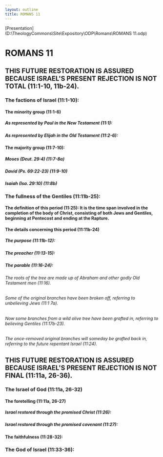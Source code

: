 ```yaml
---
layout: outline
title: ROMANS 11
---
```

[Presentation](D:\TheologyCommons\Site\Expository\ODP\Romans\ROMANS 11.odp)
# ROMANS 11
## THIS FUTURE RESTORATION IS ASSURED BECAUSE ISRAEL\'S PRESENT REJECTION IS NOT TOTAL (11:1-10, 11b-24). 
###  The factions of Israel (11:1-10): 
####  The minority group (11:1-6) 
#####  As represented by Paul in the New Testament (11:1): 
#####  As represented by Elijah in the Old Testament (11:2-6): 
####  The majority group (11:7-10): 
#####  Moses (Deut. 29:4) (11:7-8a) 
#####  David (Ps. 69:22-23) (11:9-10) 
#####  Isaiah (Isa. 29:10) (11:8b) 
###  The fullness of the Gentiles (11:11b-25): 
####  The definition of this period (11:25): It is the time span involved in the completion of the body of Christ, consisting of both Jews and Gentiles, beginning at Pentecost and ending at the Rapture. 
####  The details concerning this period (11:11b-24) 
#####  The purpose (11:11b-12): 
#####  The preacher (11:13-15): 
#####  The parable (11:16-24): 
######  The roots of the tree are made up of Abraham and other godly Old Testament men (11:16). 
######  Some of the original branches have been broken off, referring to unbelieving Jews (11:1 7a). 
######  Now some branches from a wild olive tree have been grafted in, referring to believing Gentiles (11:17b-23). 
######  The once-removed original branches will someday be grafted back in, referring to the future repentant Israel (11:24). 
## THIS FUTURE RESTORATION IS ASSURED BECAUSE ISRAEL\'S PRESENT REJECTION IS NOT FINAL (11:11a, 26-36). 
###  The Israel of God (11:11a, 26-32) 
####  The foretelling (11:11a, 26-27) 
#####  Israel restored through the promised Christ (11:26): 
#####  Israel restored through the promised covenant (11:27): 
####  The faithfulness (11:28-32): 
###  The God of Israel (11:33-36): 
